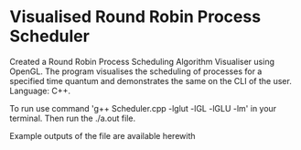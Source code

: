 # Visualised Round Robin Process Scheduler
 Created a Round Robin Process Scheduling Algorithm Visualiser using OpenGL. 
 The program visualises the scheduling of processes for a specified time quantum and demonstrates the same on the CLI of the user. Language: C++. 
 
 To run use command 'g++ Scheduler.cpp -lglut -lGL -lGLU -lm' in your terminal.
 Then run the ./a.out file. 

Example outputs of the file are available herewith
